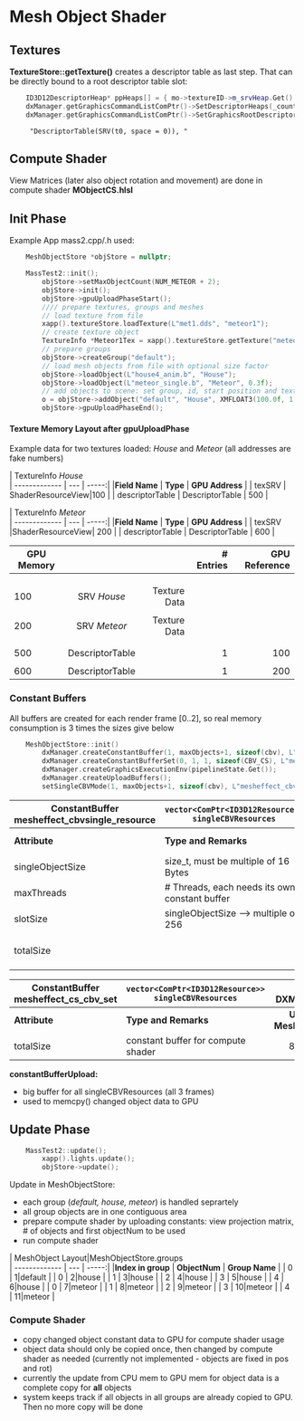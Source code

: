 # Mesh Object Shader

## Textures

**TextureStore::getTexture()** creates a descriptor table as last step. That can be directly bound to a root descriptor table slot:

```C++
	ID3D12DescriptorHeap* ppHeaps[] = { mo->textureID->m_srvHeap.Get() };
	dxManager.getGraphicsCommandListComPtr()->SetDescriptorHeaps(_countof(ppHeaps), ppHeaps);
	dxManager.getGraphicsCommandListComPtr()->SetGraphicsRootDescriptorTable(1, mo->textureID->descriptorTable);
```
```
	 "DescriptorTable(SRV(t0, space = 0)), "
```

## Compute Shader

View Matrices (later also object rotation and movement) are done in compute shader **MObjectCS.hlsl**

## Init Phase

Example App mass2.cpp/.h used:

```C++
	MeshObjectStore *objStore = nullptr;
```


```C++
    MassTest2::init();
        objStore->setMaxObjectCount(NUM_METEOR + 2);
        objStore->init();
        objStore->gpuUploadPhaseStart();
        //// prepare textures, groups and meshes
        // load texture from file
        xapp().textureStore.loadTexture(L"met1.dds", "meteor1");
        // create texture object
        TextureInfo *Meteor1Tex = xapp().textureStore.getTexture("meteor1");
        // prepare groups
        objStore->createGroup("default");
        // load mesh objects from file with optional size factor
        objStore->loadObject(L"house4_anim.b", "House");
        objStore->loadObject(L"meteor_single.b", "Meteor", 0.3f);
        // add objects to scene: set group, id, start position and texture
        o = objStore->addObject("default", "House", XMFLOAT3(100.0f, 1.0f, 1.0f), Meteor1Tex);
        objStore->gpuUploadPhaseEnd();
```
#### Texture Memory Layout after gpuUploadPhase

Example data for two textures loaded: *House* and *Meteor*
(all addresses are fake numbers)


| TextureInfo *House*   
| ------------- | ---  | -----:|
|**Field Name** | **Type** | **GPU Address**  |
| texSRV      |  ShaderResourceView|100 |
| descriptorTable |  DescriptorTable   |    500 |

| TextureInfo *Meteor*  
| ------------- | ---  | -----:|
|**Field Name** | **Type** | **GPU Address**  |
| texSRV        |ShaderResourceView|  200 |
| descriptorTable     |  DescriptorTable  |    600 |


| GPU Memory   |               |       | # Entries|GPU Reference
| -------------|:-------------:| -----:| --------:|--:
||||
||||
||||
| 100      | SRV *House*      |   Texture Data |
||||
| 200      | SRV *Meteor*      |   Texture Data |
||||
||||
| 500      | DescriptorTable      ||  1|100
||||
| 600      | DescriptorTable      ||  1|200

### Constant Buffers

All buffers are created for each render frame [0..2], so real memory consumption is 3 times the sizes give below
```C++
    MeshObjectStore::init()
        dxManager.createConstantBuffer(1, maxObjects+1, sizeof(cbv), L"mesheffect_cbvsingle_resource");
        dxManager.createConstantBufferSet(0, 1, 1, sizeof(CBV_CS), L"mesheffect_cs_cbv_set");
        dxManager.createGraphicsExecutionEnv(pipelineState.Get());
        dxManager.createUploadBuffers();
        setSingleCBVMode(1, maxObjects+1, sizeof(cbv), L"mesheffect_cbvsingle_resource", true);
```

| ConstantBuffer mesheffect_cbvsingle_resource|```vector<ComPtr<ID3D12Resource>> singleCBVResources```|  class DXManager
| ------------- | ---  | -----:|
|**Attribute** | **Type and Remarks** | **Usage in MeshObject**  |
| singleObjectSize        |size_t, must be multiple of 16 Bytes|  256 |
| maxThreads        |# Threads, each needs its own constant buffer|  1 |
| slotSize | singleObjectSize --> multiple of 256|256
|totalSize | | slotSize * (maxObjects + 1)

| ConstantBuffer mesheffect_cs_cbv_set|```vector<ComPtr<ID3D12Resource>> singleCBVResources```|  class DXManager
| ------------- | ---  | -----:|
|**Attribute** | **Type and Remarks** | **Usage in MeshObject**  |
|totalSize | constant buffer for compute shader |80 (256)

**constantBufferUpload:**
 * big buffer for all singleCBVResources (all 3 frames)
 * used to memcpy() changed object data to GPU

## Update Phase

```C++
    MassTest2::update();
        xapp().lights.update();
        objStore->update();
```
Update in MeshObjectStore:
 * each group (*default, house, meteor*) is handled seprartely
 * all group objects are in one contiguous area 
 * prepare compute shader by uploading constants: view projection matrix, # of objects and first objectNum to be used
 * run compute shader

| MeshObject Layout|MeshObjectStore.groups   
| ------------- | ---  | -----:|
|**Index in group** | **ObjectNum** | **Group Name**  |
| 0      |  1|default |
| 0      |  2|house |
| 1      |  3|house |
| 2      |  4|house |
| 3      |  5|house |
| 4      |  6|house |
| 0      |  7|meteor |
| 1      |  8|meteor |
| 2      |  9|meteor |
| 3      |  10|meteor |
| 4      |  11|meteor |

### Compute Shader

* copy changed object constant data to GPU for compute shader usage
* object data should only be copied once, then changed by compute shader as needed (currently not implemented - objects are fixed in pos and rot)
* currently the update from CPU mem to GPU mem for object data is a complete copy for **all** objects
* system keeps track if all objects in all groups are already copied to GPU. Then no more copy will be done
